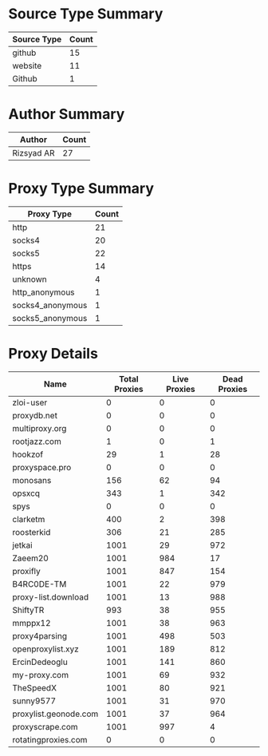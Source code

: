# Source Type Summary

| Source Type | Count |
|-------------|-------|
| github | 15 |
| website | 11 |
| Github | 1 |


# Author Summary

| Author | Count |
|--------|-------|
| Rizsyad AR | 27 |


# Proxy Type Summary

| Proxy Type | Count |
|------------|-------|
| http | 21 |
| socks4 | 20 |
| socks5 | 22 |
| https | 14 |
| unknown | 4 |
| http_anonymous | 1 |
| socks4_anonymous | 1 |
| socks5_anonymous | 1 |


# Proxy Details

| Name | Total Proxies | Live Proxies | Dead Proxies |
|------|---------------|--------------|---------------|
| zloi-user | 0 | 0 | 0 |
| proxydb.net | 0 | 0 | 0 |
| multiproxy.org | 0 | 0 | 0 |
| rootjazz.com | 1 | 0 | 1 |
| hookzof | 29 | 1 | 28 |
| proxyspace.pro | 0 | 0 | 0 |
| monosans | 156 | 62 | 94 |
| opsxcq | 343 | 1 | 342 |
| spys | 0 | 0 | 0 |
| clarketm | 400 | 2 | 398 |
| roosterkid | 306 | 21 | 285 |
| jetkai | 1001 | 29 | 972 |
| Zaeem20 | 1001 | 984 | 17 |
| proxifly | 1001 | 847 | 154 |
| B4RC0DE-TM | 1001 | 22 | 979 |
| proxy-list.download | 1001 | 13 | 988 |
| ShiftyTR | 993 | 38 | 955 |
| mmppx12 | 1001 | 38 | 963 |
| proxy4parsing | 1001 | 498 | 503 |
| openproxylist.xyz | 1001 | 189 | 812 |
| ErcinDedeoglu | 1001 | 141 | 860 |
| my-proxy.com | 1001 | 69 | 932 |
| TheSpeedX | 1001 | 80 | 921 |
| sunny9577 | 1001 | 31 | 970 |
| proxylist.geonode.com | 1001 | 37 | 964 |
| proxyscrape.com | 1001 | 997 | 4 |
| rotatingproxies.com | 0 | 0 | 0 |
